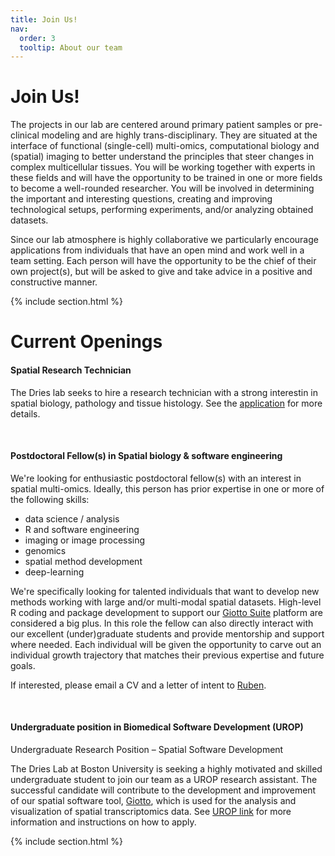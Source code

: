 ```yaml
---
title: Join Us!
nav:
  order: 3
  tooltip: About our team
---
```


# <i class="fas fa-users"></i>Join Us!
The projects in our lab are centered around primary patient samples or pre-clinical modeling and are highly trans-disciplinary. They are situated at the interface of functional (single-cell) multi-omics, computational biology and (spatial) imaging to better understand the principles that steer changes in complex multicellular tissues. You will be working together with experts in these fields and will have the opportunity to be trained in one or more fields to become a well-rounded researcher. You will be involved in determining the important and interesting questions, creating and improving technological setups, performing experiments, and/or analyzing obtained datasets.

Since our lab atmosphere is highly collaborative we particularly encourage applications from individuals that have an open mind and work well in a team setting. Each person will have the opportunity to be the chief of their own project(s), but will be asked to give and take advice in a positive and constructive manner. 

{% include section.html %}

# Current Openings

#### Spatial Research Technician

The Dries lab seeks to hire a research technician with a strong interestin in spatial biology,
pathology and tissue histology. See the [application](Ads/Dries_lab_spatial_research_technician.pdf) for more details.

&nbsp;  

#### Postdoctoral Fellow(s) in Spatial biology & software engineering

We're looking for enthusiastic postdoctoral fellow(s) with an interest in spatial multi-omics. Ideally, this person has prior expertise in one or more of the following skills:   
- data science / analysis  
- R and software engineering
- imaging  or image processing  
- genomics  
- spatial method development  
- deep-learning

We're specifically looking for talented individuals that want to develop new methods working with large and/or multi-modal
spatial datasets. High-level R coding and package development to support our [Giotto Suite](https://giottosuite.readthedocs.io/en/latest/#) platform are considered a big plus. In this role the fellow can also directly interact with our excellent (under)graduate students and provide mentorship and support where needed. Each individual will be given the opportunity to carve out an individual growth trajectory that matches their previous expertise and future goals.

If interested, please email a CV and a letter of intent to [Ruben](mailto:rdries@bu.edu).  

&nbsp;  

#### Undergraduate position in Biomedical Software Development (UROP)

Undergraduate Research Position – Spatial Software Development

The Dries Lab at Boston University is seeking a highly motivated and skilled undergraduate student to join our team as a UROP research assistant. The successful candidate will contribute to the development and improvement of our spatial software tool, [Giotto](https://giottosuite.readthedocs.io/en/latest/#), which is used for the analysis and visualization of spatial transcriptomics data. See [UROP link](https://www.bu.edu/urop/opportunity/biomedical-software-development/) for more information and instructions on how to apply.  


{% include section.html %}



